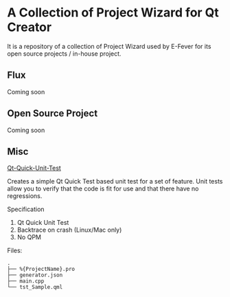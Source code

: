 A Collection of Project Wizard for Qt Creator
=============================================

It is a repository of a collection of Project Wizard used by E-Fever for its open source projects / in-house project. 

Flux
----

Coming soon

Open Source Project
-----

Coming soon

Misc
----

[Qt-Quick-Unit-Test](https://github.com/e-fever/qt-creator-project-wizards/tree/master/Qt-Quick-Unit-Test)

Creates a simple Qt Quick Test based unit test for a set of feature. Unit tests allow you to verify that the code is fit for use and that there have no regressions.

Specification

 1. Qt Quick Unit Test
 2. Backtrace on crash (Linux/Mac only)
 3. No QPM

Files:

```
.
├── %{ProjectName}.pro
├── generator.json
├── main.cpp
└── tst_Sample.qml
```
